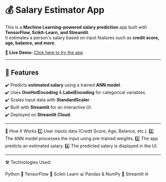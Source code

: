 # 💰 Salary Estimator App  

This is a **Machine Learning-powered salary prediction** app built with **TensorFlow, Scikit-Learn, and Streamlit**.  
It estimates a person's salary based on input features such as **credit score, age, balance, and more**.

🚀 **Live Demo:** [Click here to try the app](https://salary-estimator-app.streamlit.app/)  

---

## 📌 Features  
✔️ Predicts **estimated salary** using a trained **ANN model**.  
✔️ Uses **OneHotEncoding** & **LabelEncoding** for categorical variables.  
✔️ Scales input data with **StandardScaler**.  
✔️ Built with **Streamlit** for an interactive UI.  
✔️ Deployed on **Streamlit Cloud**.  


---

🎯 How It Works
1️⃣ User inputs data (Credit Score, Age, Balance, etc.).
2️⃣ The ANN model processes the input using pre-trained weights.
3️⃣ The app predicts an estimated salary.
4️⃣ The predicted salary is displayed in the UI.

---

🛠 Technologies Used:

Python 🐍
TensorFlow 🤖
Scikit-Learn 📊
Pandas & NumPy 🔢
Streamlit 🌐
